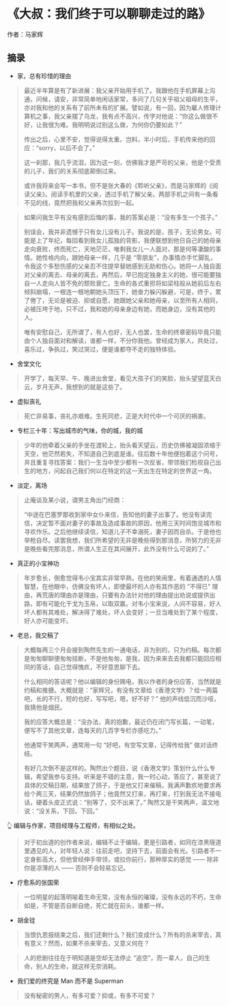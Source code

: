 # 《大叔：我们终于可以聊聊走过的路》

作者：马家辉

## 摘录

- 家，总有珍惜的理由

> 最近半年算是有了新进展：我父亲开始用手机了。我跟他在手机屏幕上沟通，问候，请安，非常简单地闲话家常，多问了几句关乎祖父祖母的生平，亦对我和他的关系有了前所未有的扩展。譬如说，有一回，因为雇人修理计算机之事，我父亲摆了乌龙，我有点不高兴，传字对他说：“你这么做很不好，让我很为难。我明明说过别这么做，为何你仍要如此？”
>
> 传出之后，心里不安，觉得说得太重。岂料，半小时后，手机传来他的回应：“sorry，以后不会了。”
>
> 这一刹那，我几乎流泪，因为这一刻，仿佛我才是严苛的父亲，他是个受责的儿子，我们的关系彻底颠倒过来。
>
> 或许我将来会写一本书，但不是张大春的《聆听父亲》，而是马家辉的《阅读父亲》。阅读手机里的父亲，透过手机了解父亲。两部手机之间有一条看不见的线，竟然把我和父亲再次拉到一起。

> 如果问我生平有没有感到后悔的事，我的答案必是：“没有多生一个孩子。”
>
> 别误会，我并非遗憾于只有女儿没有儿子。我说的是，孩子，无论男女。可能是上了年纪，每回看到我女儿孤独的背影，我便联想到他日自己的她母亲走向衰败，终而死亡，天地茫茫，唯剩我女儿一人面对，那是何等凄酸的事情。她性格内向，跟她母亲一样，几乎是 “零朋友”，办事情亦手忙脚乱，令我这个多愁伤感的父亲忍不住提早替她感到无助和伤心。她将一人独自面对父亲的离去、母亲的离去，再然后，早已抱定独身主义的她，很可能要独自一人走向人皆不免的颓败衰亡。生命的各式重担将如梁柱般从她前后左右倾斜崩塌，一根连一根地朝她头顶压下，她奋力躲闪躲避，可是，终于，累了倦了，无论是被迫、抑或自愿，她跟她父亲和她母亲，以至所有人相同，必被压垮于地，只不过，我和她的母亲身边有她，而她身边，没有其他的人。
>
> 唯有安慰自己，无所谓了，有人也好，无人也罢，生命的终章密码毕竟只能由个人独自面对和解读，谁都一样，不分你我他。曾经成为家人，共处过，喜乐过，争执过，笑过哭过，便是谁都夺不走的独特体验。


- 舍堂文化

> 开学了，每天早、午、晚进出舍堂，看见大孩子们的笑脸，抬头望望蓝天白云，岁月无声，我想到的就是这些了。


- 虚拟丧礼

> 死亡非易事，丧礼亦艰难。生死同悲，正是大时代中一个可厌的祸害。


- 专栏三十年：写出城市的气味，你的城，我的城

> 少年的他牵着父亲的手坐在渡轮上，抬头看天望云，历史仿佛被凝固浓缩于天空，他茫然若失，不知道自己到底是谁。往后数十年他便抱着这个问号，并且重复寻找答案：我们一生当中至少都有一次反省，带领我们检视自己出生的地方，问起自己我们何以在特定的这一天出生在特定的世界这一角。


- 淡定，离场

> 止庵谈及某小说，谓男主角出门经商：
>
> “中途在巴塞罗那收到家中女仆来信，告知他的妻子出事了。他没有读完信，决定暂不面对妻子的事故及造成事故的原因，他用三天时间饱览城市和寻欢作乐。之后他继续读信，知道儿子不幸溺死，妻子因而自杀。于是他也举枪自尽。读罢我想，我们所希望的无非是晚些得到那消息，所努力的无非是晚些看完那消息，所谓人生正在其间展开，此外没有什么可说的了。”


- 真正的小宝神功

> 年岁愈长，倒愈觉得韦小宝其实非常早熟，在他的笑闹里，有着通透的人情智慧，在他眼中，仿佛没有坏人，即使最坏的人亦有其作恶的 “不得已” 理由，再荒唐的理由亦是理由，只要有办法针对他的理由提出劝说或提供出路，即有可能化干戈为玉帛，以取双赢。对韦小宝来说，人间不容易，好人坏人都有其难处，解决得了难处，坏人会变好；一旦当难处到了某个程度，好人亦可能变坏。


- 老总，我交稿了

> 大概每两三个月会接到陶然先生的一通电话，非为别的，只为约稿。每次都是匆匆聊聊便匆匆挂断，不是他匆匆，是我，因为来来去去我都只能回应相同的答话，自己觉得愧疚，不好意思聊下去。
>
> 什么相同的答话呢？他以编辑的身份赐电，我以作者的身份应答，当然就是约稿和推搪。大概就是：“家辉兄，有没有文章给《香港文学》？给一两篇吧，长的不行，短的也好，写写吧，嗯，好不好？” 他的声线低沉而沙哑，我猜他是烟民。
>
> 我的应答大概总是：“没办法，真的抱歉，最近仍在闭门写长篇，一动笔，便写不了其他文章，连每天的几百字专栏亦感吃力。”
>
> 他通常干笑两声，通常用一句 “好吧，有空写文章，记得传给我” 做对话终结。
>
> 有好几次倒不是这样的。陶然出个题目，说《香港文学》策划什么什么专辑，希望我参与支持。听来是不错的主意，我一时心动，答应了，甚至说了具体的交稿日期，结果放了鸽子，于是他又打来催稿，我满声歉疚地要求再给个两三天，结果仍然放鸽子；他竟然又打来，再打来，打到我无法不接电话，硬着头皮正式说：“别等了，交不出来了。” 陶然又是干笑两声，温文地说：“没关系，下回，下回。”

👆 编辑与作家，项目经理与工程师，有相似之处。

> 对于初出道的创作者来说，编辑不止于编辑，更是引路者，如同在漆黑隧道里遇见的人，对年轻人说：往前走吧，坚持下去，前面会有光。引路者不一定身影高大，但他曾经伸手带领，或拉你前行，那种厚实的感觉 —— 除非你是凉薄的人 —— 否则不会轻易忘记。


- 疗愈系的张国荣

> 一位明星的起落明喻着生命无常，没有永恒的璀璨，没有永远的不朽，生命如是，不管是否自断自绝，死亡就在前头，谁都一样。


- 胡金铨

> 当恨仇恩报结束之后，我们还剩什么？我们变成什么？所有的杀来宰去，真有意义？然而，如果不杀来宰去，又意义何在？

> 人的悲剧往往在于明知道是空却无法停止 “追空”，而一辈人，自己的生命，别人的生命，就这样无奈消耗。


- 我们爱的终究是 Man 而不是 Superman

> 没有秘密的男人，有多可爱？抑或，有多不可爱？
